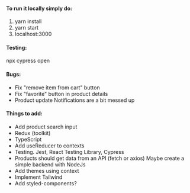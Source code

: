 #### To run it locally simply do:
1. yarn install
2. yarn start
3. localhost:3000


#### Testing:
npx cypress open


#### Bugs:
* Fix "remove item from cart" button
* Fix "favorite" button in product details
* Product update Notifications are a bit messed up


#### Things to add:
* Add product search input
* Redux (toolkit)
* TypeScript
* Add useReducer to contexts
* Testing. Jest, React Testing Library, Cypress
* Products should get data from an API (fetch or axios)
  Maybe create a simple backend with NodeJs
* Add themes using context
* Implement Tailwind
* Add styled-components?
